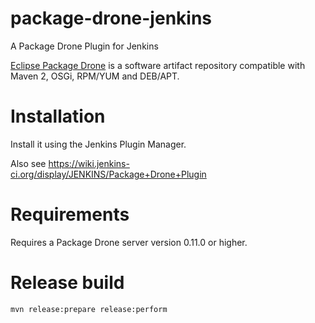 # package-drone-jenkins

A Package Drone Plugin for Jenkins

[Eclipse Package Drone](https://eclipse.org/package-drone) is a
software artifact repository compatible with Maven 2, OSGi, RPM/YUM and DEB/APT. 

# Installation

Install it using the Jenkins Plugin Manager.

Also see https://wiki.jenkins-ci.org/display/JENKINS/Package+Drone+Plugin

# Requirements

Requires a Package Drone server version 0.11.0 or higher. 

# Release build

```
mvn release:prepare release:perform
```
 
